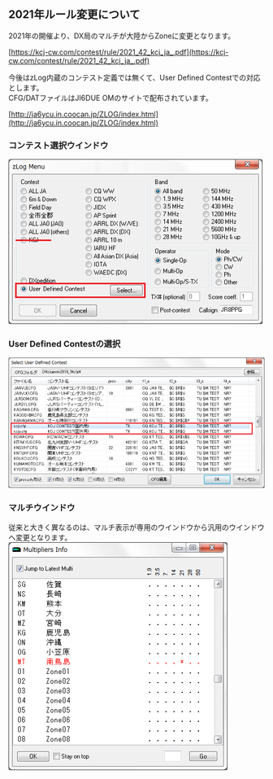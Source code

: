 ## 2021年ルール変更について
2021年の開催より、DX局のマルチが大陸からZoneに変更となります。

[https://kcj-cw.com/contest/rule/2021_42_kcj_ja_.pdf](https://kcj-cw.com/contest/rule/2021_42_kcj_ja_.pdf)

今後はzLog内蔵のコンテスト定義では無くて、User Defined Contestでの対応とします。  
CFG/DATファイルはJI6DUE OMのサイトで配布されています。  

[http://ja6ycu.in.coocan.jp/ZLOG/index.html](http://ja6ycu.in.coocan.jp/ZLOG/index.html)


### コンテスト選択ウインドウ
![コンテスト選択](https://github.com/jr8ppg/zLog/blob/images/kcj_select1.png)

### User Defined Contestの選択
![CFG選択](https://github.com/jr8ppg/zLog/blob/images/kcj_select2.png)

### マルチウインドウ
従来と大きく異なるのは、マルチ表示が専用のウインドウから汎用のウインドウへ変更となります。  
![Multi Window](https://github.com/jr8ppg/zLog/blob/images/kcj_multi.png)